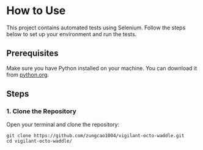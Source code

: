 # How to Use

This project contains automated tests using Selenium. Follow the steps below to set up your environment and run the tests.

## Prerequisites

Make sure you have Python installed on your machine. You can download it from [python.org](https://www.python.org/downloads/).

## Steps

### 1. Clone the Repository

Open your terminal and clone the repository:

```
git clone https://github.com/zungcao1004/vigilant-octo-waddle.git
cd vigilant-octo-waddle/
```
